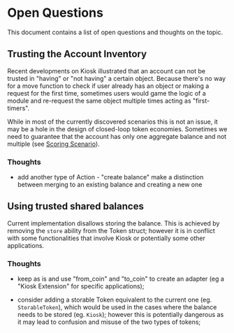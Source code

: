 # Open Questions

This document contains a list of open questions and thoughts on the topic.

## Trusting the Account Inventory

Recent developments on Kiosk illustrated that an account can not be trusted in "having" or "not having" a certain object. Because there's no way for a move function to check if user already has an object or making a request for the first time, sometimes users would game the logic of a module and re-request the same object multiple times acting as "first-timers".

While in most of the currently discovered scenarios this is not an issue, it may be a hole in the design of closed-loop token economies. Sometimes we need to guarantee that the account has only one aggregate balance and not multiple (see [Scoring Scenario](./scenarios.md#scoring)).

### Thoughts

- add another type of Action - "create balance" make a distinction between merging to an existing balance and creating a new one

## Using trusted shared balances

Current implementation disallows storing the balance. This is achieved by removing the `store` ability from the Token struct; however it is in conflict with some functionalities that involve Kiosk or potentially some other applications.

### Thoughts

- keep as is and use "from_coin" and "to_coin" to create an adapter (eg a "Kiosk Extension" for specific applications);

- consider adding a storable Token equivalent to the current one (eg. `StorableToken`), which would be used in the cases where the balance needs to be stored (eg. `Kiosk`); however this is potentially dangerous as it may lead to confusion and misuse of the two types of tokens;
